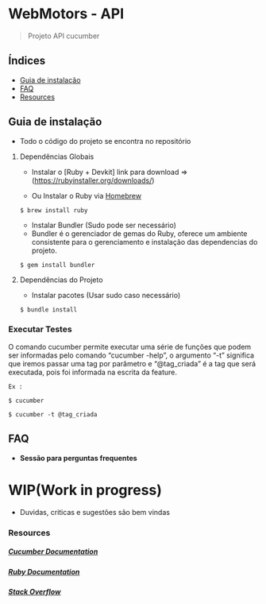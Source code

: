 # WebMotors - API
>  Projeto API cucumber
 
## Índices
- [Guia de instalação](#installation)
- [FAQ](#faq)
- [Resources](#resources)

## Guia de instalação
- Todo o código do projeto se encontra no repositório

1. Dependências Globais

    * Instalar o [Ruby + Devkit] link para download =>(https://rubyinstaller.org/downloads/)

    * Ou Instalar o Ruby via [Homebrew](http://brew.sh/)
    ```
    $ brew install ruby
    ```
    * Instalar Bundler (Sudo pode ser necessário)
    - Bundler é o gerenciador de gemas do Ruby, oferece um ambiente consistente para o gerenciamento e instalação
    das dependencias do projeto.
    ```
    $ gem install bundler
    ```
2. Dependências do Projeto

	* Instalar pacotes (Usar sudo caso necessário)
	```
	$ bundle install
	```

### Executar Testes
  O comando cucumber permite executar uma série de funções que podem ser informadas pelo comando “cucumber -help”, o argumento “-t” significa que iremos passar uma tag por parâmetro e “@tag_criada” é a tag que será executada, pois foi informada na escrita da feature.
  ```
  Ex :
  
  $ cucumber

  $ cucumber -t @tag_criada
```

## FAQ

- **Sessão para perguntas frequentes**

# WIP(Work in progress)
- Duvidas, criticas e sugestões são bem vindas

### Resources

##### [Cucumber Documentation](https://cucumber.io/docs/reference)

##### [Ruby Documentation](http://ruby-doc.org/)

##### [Stack Overflow](http://stackoverflow.com/)
